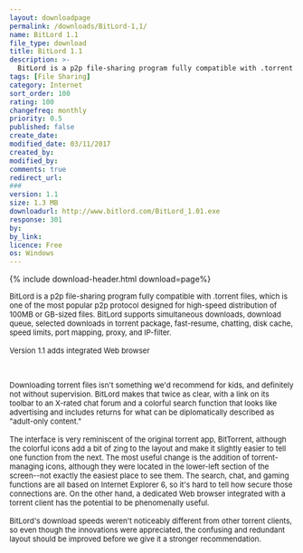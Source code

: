 ```yaml
---
layout: downloadpage
permalink: /downloads/BitLord-1,1/
name: BitLord 1.1
file_type: download
title: BitLord 1.1
description: >-
  BitLord is a p2p file-sharing program fully compatible with .torrent files, which is one of the most popular p2p protocol designed for high-speed distribution of 100MB or GB-sized files. BitLord supports simultaneous downloads
tags: [File Sharing]
category: Internet
sort_order: 100
rating: 100
changefreq: monthly
priority: 0.5
published: false
create_date:
modified_date: 03/11/2017
created_by:
modified_by:
comments: true
redirect_url:
###
version: 1.1
size: 1.3 MB
downloadurl: http://www.bitlord.com/BitLord_1.01.exe
response: 301
by:
by_link:
licence: Free
os: Windows
---
```


{% include download-header.html download=page%}

<p style="fix-download-text !important">
<p><font size="2">BitLord is a p2p file-sharing program fully compatible with .torrent files, which is one of the most popular p2p protocol designed for high-speed distribution of 100MB or GB-sized files. BitLord supports simultaneous downloads, download queue, selected downloads in torrent package, fast-resume, chatting, disk cache, speed limits, port mapping, proxy, and IP-filter. <br />
<br />
Version 1.1 adds integrated Web browser</font></p>
<p>&#160;</p>
<p><font size="2">Downloading torrent files isn't something we'd recommend for kids, and definitely not without supervision. BitLord makes that twice as clear, with a link on its toolbar to an X-rated chat forum and a colorful search function that looks like advertising and includes returns for what can be diplomatically described as "adult-only content." <br />
<br />
The interface is very reminiscent of the original torrent app, BitTorrent, although the colorful icons add a bit of zing to the layout and make it slightly easier to tell one function from the next. The most useful change is the addition of torrent-managing icons, although they were located in the lower-left section of the screen--not exactly the easiest place to see them. The search, chat, and gaming functions are all based on Internet Explorer 6, so it's hard to tell how secure those connections are. On the other hand, a dedicated Web browser integrated with a torrent client has the potential to be phenomenally useful. <br />
<br />
BitLord's download speeds weren't noticeably different from other torrent clients, so even though the innovations were appreciated, the confusing and redundant layout should be improved before we give it a stronger recommendation. </font></p></p>
